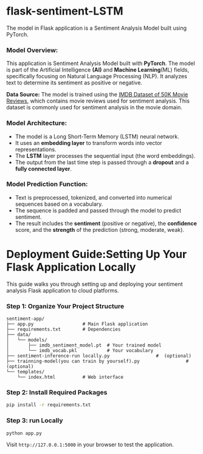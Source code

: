 # flask-sentiment-LSTM
The model in Flask application is a Sentiment Analysis Model built using PyTorch. 
        <h3>Model Overview:</h3>
        <p>This application is Sentiment Analysis Model built with <strong>PyTorch</strong>. The model is part of the Artificial Intelligence <strong>(AI)</strong> and <strong>Machine Learning</strong>(ML) fields, specifically focusing on Natural Language Processing (NLP). It analyzes text to determine its sentiment as positive or negative.</p>
        <p><strong>Data Source:</strong> The model is trained using the <a href="https://www.kaggle.com/datasets/lakshmi25npathi/imdb-dataset-of-50k-movie-reviews" target="_blank">IMDB Dataset of 50K Movie Reviews</a>, which contains movie reviews used for sentiment analysis. This dataset is commonly used for sentiment analysis in the movie domain.</p>
        <h3>Model Architecture:</h3>
        <ul>
            <li>The model is a Long Short-Term Memory (LSTM) neural network.</li>
            <li>It uses an <strong>embedding layer</strong> to transform words into vector representations.</li>
            <li>The <strong>LSTM</strong> layer processes the sequential input (the word embeddings).</li>
            <li>The output from the last time step is passed through a <strong>dropout</strong> and a <strong>fully connected layer</strong>.</li>
        </ul>
        <h3>Model Prediction Function:</h3>
        <ul>
            <li>Text is preprocessed, tokenized, and converted into numerical sequences based on a vocabulary.</li>
            <li>The sequence is padded and passed through the model to predict sentiment.</li>
            <li>The result includes the <strong>sentiment</strong> (positive or negative), the <strong>confidence</strong> score, and the <strong>strength</strong> of the prediction (strong, moderate, weak).</li>
        </ul>

# Deployment Guide:Setting Up Your Flask Application Locally

This guide walks you through setting up and deploying your sentiment analysis Flask application to cloud platforms.

### Step 1: Organize Your Project Structure
```
sentiment-app/
├── app.py                  # Main Flask application
├── requirements.txt        # Dependencies
├── data/
│   └── models/
│       ├── imdb_sentiment_model.pt  # Your trained model
│       └── imdb_vocab.pkl           # Your vocabulary
├── sentiment-inference-run locally.py                 #  (optional)
├── trainning-model(you can train by yourself).py                 #  (optional)
└── templates/
    └── index.html          # Web interface
```

### Step 2: Install Required Packages
```bash
pip install -r requirements.txt
```

### Step 3: run Locally
```bash
python app.py
```
Visit `http://127.0.0.1:5000` in your browser to test the application.

